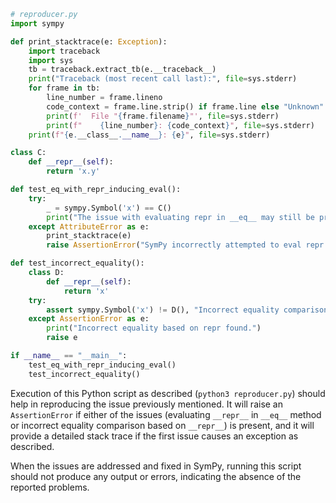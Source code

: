 ```python
# reproducer.py
import sympy

def print_stacktrace(e: Exception):
    import traceback
    import sys
    tb = traceback.extract_tb(e.__traceback__)
    print("Traceback (most recent call last):", file=sys.stderr)
    for frame in tb:
        line_number = frame.lineno
        code_context = frame.line.strip() if frame.line else "Unknown"
        print(f'  File "{frame.filename}"', file=sys.stderr)
        print(f"    {line_number}: {code_context}", file=sys.stderr)
    print(f"{e.__class__.__name__}: {e}", file=sys.stderr)

class C:
    def __repr__(self):
        return 'x.y'

def test_eq_with_repr_inducing_eval():
    try:
        _ = sympy.Symbol('x') == C()
        print("The issue with evaluating repr in __eq__ may still be present but did not trigger an exception with this example.")
    except AttributeError as e:
        print_stacktrace(e)
        raise AssertionError("SymPy incorrectly attempted to eval repr in its __eq__ method.") from None

def test_incorrect_equality():
    class D:
        def __repr__(self):
            return 'x'
    try:
        assert sympy.Symbol('x') != D(), "Incorrect equality comparison; repr should not influence equality."
    except AssertionError as e:
        print("Incorrect equality based on repr found.")
        raise e

if __name__ == "__main__":
    test_eq_with_repr_inducing_eval()
    test_incorrect_equality()
```

Execution of this Python script as described (`python3 reproducer.py`) should help in reproducing the issue previously mentioned. It will raise an `AssertionError` if either of the issues (evaluating `__repr__` in `__eq__` method or incorrect equality comparison based on `__repr__`) is present, and it will provide a detailed stack trace if the first issue causes an exception as described. 

When the issues are addressed and fixed in SymPy, running this script should not produce any output or errors, indicating the absence of the reported problems.